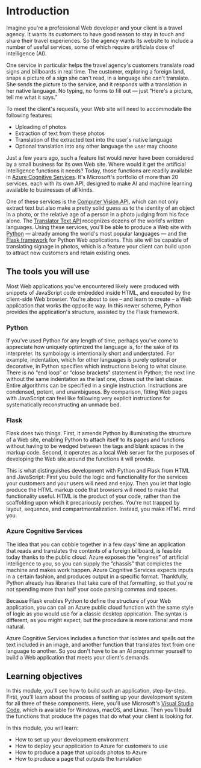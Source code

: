 # Introduction

Imagine you're a professional Web developer and your client is a travel agency. It wants its customers to have good reason to stay in touch and share their travel experiences. So the agency wants its website to include a number of useful services, some of which require artificiala dose of intelligence (AI).

One service in particular helps the travel agency's customers translate road signs and billboards in real time. The customer, exploring a foreign land, snaps a picture of a sign she can't read, in a language she can't translate. She sends the picture to the service, and it responds with a translation in her native language. No typing, no forms to fill out — just “Here's a picture, tell me what it says.”

To meet the client's requests, your Web site will need to accommodate the following features:
- Uploading of photos
- Extraction of text from these photos
- Translation of the extracted text into the user's native language
- Optional translation into any other language the user may choose

Just a few years ago, such a feature list would never have been considered by a small business for its own Web site. Where would it get the artificial intelligence functions it needs? Today, those functions are readily available in [Azure Cognitive Services](https://azure.microsoft.com/services/cognitive-services/). It's Microsoft's portfolio of more than 20 services, each with its own API, designed to make AI and machine learning available to businesses of all kinds.

One of these services is the [Computer Vision API](https://azure.microsoft.com/services/cognitive-services/computer-vision/), which can not only extract text but also make a pretty solid guess as to the identity of an object in a photo, or the relative age of a person in a photo judging from his face alone. The [Translator Text API](https://azure.microsoft.com/services/cognitive-services/translator-text-api/) recognizes dozens of the world's written languages.
Using these services, you'll be able to produce a Web site with [Python](https://devblogs.microsoft.com/python/) — already among the world's most popular languages — and the [Flask framework](http://flask.pocoo.org/) for Python Web applications. This site will be capable of translating signage in photos, which is a feature your client can build upon to attract new customers and retain existing ones.

## The tools you will use

Most Web applications you've encountered likely were produced with snippets of JavaScript code embedded inside HTML, and executed by the client-side Web browser. You're about to see – and learn to create – a Web application   that works the opposite way.  In this newer scheme, Python provides the application's structure, assisted by the Flask framework.

### Python

If you've used Python  for any length of time, perhaps you've come to appreciate how uniquely optimized the language is, for the sake of its interpreter. Its symbology is intentionally short and understated. For example, indentation, which for other languages is purely optional or decorative, in Python specifies which instructions belong to what clause. There is no “end loop” or “close brackets” statement in Python; the next line without the same indentation as the last one, closes out the last clause. Entire algorithms can be specified in a single instruction. Instructions are condensed, potent, and unambiguous. By comparison, fitting Web pages with JavaScript can feel like following very explicit instructions for systematically reconstructing an unmade bed.

### Flask

Flask does two things. First, it amends Python by illuminating the structure of a Web site, enabling Python to attach itself to its pages and functions without having to be wedged between the tags and blank spaces in the markup code. Second, it operates as a local Web server for the purposes of developing the Web site around the functions it will provide.

This is what distinguishes development with Python and Flask from HTML and JavaScript: First you build the logic and functionality for the services your customers and your users will need and enjoy. Then you let that logic produce the HTML markup code that browsers will need to make that functionality useful. HTML is the product of your code, rather than the scaffolding upon which it precariously perches. You're not trapped by layout, sequence, and compartmentalization. Instead, you make HTML mind you.

### Azure Cognitive Services

The idea that you can cobble together in a few days' time an application that reads and translates the contents of a foreign billboard, is feasible today thanks to the public cloud. Azure exposes the “engines” of artificial intelligence to you, so you can supply the “chassis” that completes the machine and makes work happen. Azure Cognitive Services expects inputs in a certain fashion, and produces output in a specific format. Thankfully, Python already has libraries that take care of that formatting, so that you're not spending more than half your code parsing commas and spaces.

Because Flask enables Python to define the structure of your Web application, you can call an Azure public cloud function with the same style of logic as you would use for a classic desktop application. The syntax is different, as you might expect, but the procedure is more rational and more natural.

Azure Cognitive Services includes a function that isolates and spells out the text included in an image, and another function that translates text from one language to another. So you don't have to be an AI programmer yourself to build a Web application that meets your client's demands.

## Learning objectives

In this module, you'll see how to build such an application, step-by-step. First, you'll learn about the process of setting up your development system for all three of these components. Here, you'll use Microsoft's [Visual Studio Code](https://code.visualstudio.com/), which is available for Windows, macOS, and Linux. Then you'll build the functions that produce the pages that do what your client is looking for.

In this module, you will learn:
- How to set up your development environment
- How to deploy your application to Azure for customers to use
- How to produce a page that uploads photos to Azure
- How to produce a page that outputs the translation